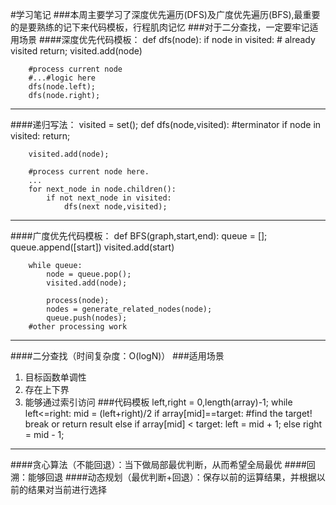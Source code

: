 #学习笔记
###本周主要学习了深度优先遍历(DFS)及广度优先遍历(BFS),最重要的是要熟练的记下来代码模板，行程肌肉记忆
###对于二分查找，一定要牢记适用场景
####深度优先代码模板：
    def dfs(node):
        if node in visited:
            # already visited
            return;
        visited.add(node)
        
        #process current node
        #...#logic here
        dfs(node.left);
        dfs(node.right);
-----------------
####递归写法：
    visited = set();
    def dfs(node,visited):
        #terminator
        if node in visited:
        return;
        
        visited.add(node);
        
        #process current node here.
        ...
        for next_node in node.children():
            if not next_node in visited:
                dfs(next node,visited);
-----------------
####广度优先代码模板：
    def BFS(graph,start,end):
        queue = [];
        queue.append([start])
        visited.add(start)
        
        while queue:
            node = queue.pop();
            visited.add(node);
            
            process(node);
            nodes = generate_related_nodes(node);
            queue.push(nodes);
        #other processing work
-----------------
####二分查找（时间复杂度：O(logN)）
###适用场景
1. 目标函数单调性
2. 存在上下界
3. 能够通过索引访问
###代码模板
    left,right = 0,length(array)-1;
    while left<=right:
        mid = (left+right)/2
        if array[mid]==target:
            #find the target!
            break or return result
        else if array[mid] < target:
            left = mid + 1;
            else
            right = mid - 1;
---------------------------------
####贪心算法（不能回退）：当下做局部最优判断，从而希望全局最优
####回溯：能够回退
####动态规划（最优判断+回退）：保存以前的运算结果，并根据以前的结果对当前进行选择